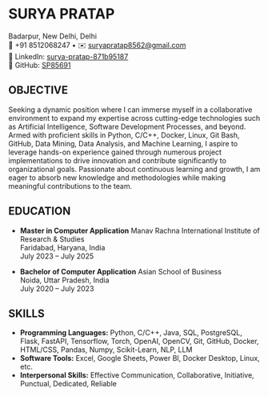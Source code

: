 # SURYA PRATAP
Badarpur, New Delhi, Delhi  
📱 +91 8512068247 • ✉️ suryapratap8562@gmail.com  
🔗 LinkedIn: [surya-pratap-871b95187](https://www.linkedin.com/in/surya-pratap-871b95187/)  
🐙 GitHub: [SP85691](https://www.github.com/SP85691)

## OBJECTIVE
Seeking a dynamic position where I can immerse myself in a collaborative environment to expand my expertise across cutting-edge technologies such as Artificial Intelligence, Software Development Processes, and beyond. Armed with proficient skills in Python, C/C++, Docker, Linux, Git Bash, GitHub, Data Mining, Data Analysis, and Machine Learning, I aspire to leverage hands-on experience gained through numerous project implementations to drive innovation and contribute significantly to organizational goals. Passionate about continuous learning and growth, I am eager to absorb new knowledge and methodologies while making meaningful contributions to the team.

## EDUCATION
- **Master in Computer Application**
  Manav Rachna International Institute of Research & Studies  
  Faridabad, Haryana, India  
  July 2023 – July 2025

- **Bachelor of Computer Application**
  Asian School of Business  
  Noida, Uttar Pradesh, India  
  July 2020 – July 2023

## SKILLS
- **Programming Languages:** Python, C/C++, Java, SQL, PostgreSQL, Flask, FastAPI, Tensorflow, Torch, OpenAI, OpenCV, Git, GitHub, Docker, HTML/CSS, Pandas, Numpy, Scikit-Learn, NLP, LLM
- **Software Tools:** Excel, Google Sheets, Power BI, Docker Desktop, Linux, etc.
- **Interpersonal Skills:** Effective Communication, Collaborative, Initiative, Punctual, Dedicated, Reliable
